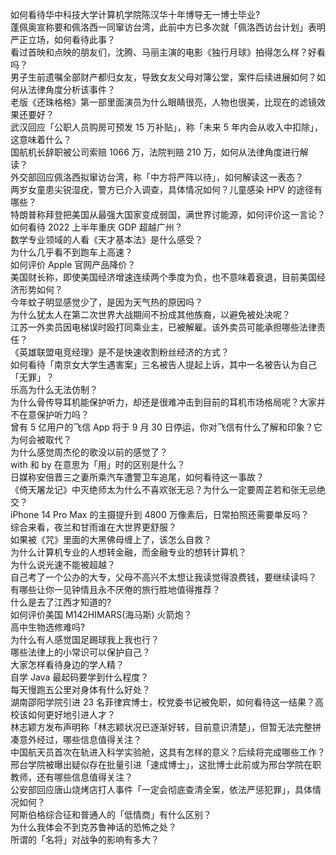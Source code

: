 如何看待华中科技大学计算机学院陈汉华十年博导无一博士毕业?  
蓬佩奥宣称要和佩洛西一同窜访台湾，此前中方已多次就「佩洛西访台计划」表明严正立场，如何看待此事？  
看过首映和点映的朋友们，沈腾、马丽主演的电影《独行月球》拍得怎么样？好看吗？  
男子生前遗嘱全部财产都归女友，导致女友父母对簿公堂，案件后续进展如何？如何从法律角度分析该事件？  
老版《还珠格格》第一部里面演员为什么眼睛很亮，人物也很美，比现在的滤镜效果还要好？  
武汉回应「公职人员购房可预发 15 万补贴」，称「未来 5 年内会从收入中扣除」，这意味着什么？  
国航机长辞职被公司索赔 1066 万，法院判赔 210 万，如何从法律角度进行解读？  
外交部回应佩洛西拟窜访台湾，称「中方将严阵以待」，如何解读这一表态？  
两岁女童患尖锐湿疣，警方已介入调查，具体情况如何？儿童感染 HPV 的途径有哪些？  
特朗普称拜登把美国从最强大国家变成弱国，满世界讨能源，如何评价这一言论？  
如何看待 2022 上半年重庆 GDP 超越广州？  
数学专业领域的人看《天才基本法》是什么感受？  
为什么几乎看不到跑车上高速？  
如何评价 Apple 官网产品降价？  
美国财长称，即使美国经济增速连续两个季度为负，也不意味着衰退，目前美国经济形势如何？  
今年蚊子明显感觉少了，是因为天气热的原因吗？  
为什么犹太人在第二次世界大战期间不扮成其他族裔，以避免被处决呢？  
江苏一外卖员因电梯误时殴打同乘业主，已被解雇。该外卖员可能承担哪些法律责任？  
《英雄联盟电竞经理》是不是快速收割粉丝经济的方式？  
如何看待「南京女大学生遇害案」三名被告人提起上诉，其中一名被告认为自己「无罪」？  
乐高为什么无法仿制？  
为什么骨传导耳机能保护听力，却还是很难冲击到目前的耳机市场格局呢？大家并不在意保护听力吗？  
曾有 5 亿用户的飞信 App 将于 9 月 30 日停运，你对飞信有什么了解和印象？它为何会被取代？  
为什么感觉周杰伦的歌没以前的感觉了？  
with 和 by 在意思为「用」时的区别是什么？  
日媒称安倍晋三之妻所乘汽车遭警卫车追尾，如何看待这一事故？  
《倚天屠龙记》中灭绝师太为什么不喜欢张无忌？为什么一定要周芷若和张无忌绝交？  
iPhone 14 Pro Max 的主摄提升到 4800 万像素后，日常拍照还需要单反吗？  
综合来看，夜兰和甘雨谁在大世界更舒服？  
如果被《咒》里面的大黑佛母缠上了，该怎么自救？  
为什么计算机专业的人想转金融，而金融专业的想转计算机？  
为什么说光速不能被超越？  
自己考了一个公办的大专，父母不高兴不太想让我读觉得浪费钱，要继续读吗？  
有哪些让你一见钟情且永不厌倦的旅行胜地值得推荐？  
什么是去了江西才知道的?  
如何评价美国 M142HIMARS(海马斯) 火箭炮？  
高中生物选修难吗?  
为什么有人感觉国足踢球我上我也行？  
哪些法律上的小常识可以保护自己？  
大家怎样看待身边的学人精？  
自学 Java 最起码要学到什么程度？  
每天慢跑五公里对身体有什么好处？  
湖南邵阳学院引进 23 名菲律宾博士，校党委书记被免职，如何看待这一结果？高校该如何更好地引进人才？  
林志颖方发布声明称「林志颖状况已逐渐好转，目前意识清楚」，但暂无法完整拼凑意外经过，哪些信息值得关注？  
中国航天员首次在轨进入科学实验舱，这具有怎样的意义？后续将完成哪些工作？  
邢台学院被曝出疑似存在批量引进「速成博士」，这批博士此前或为邢台学院在职教师，还有哪些信息值得关注？  
公安部回应唐山烧烤店打人事件「一定会彻底查清全案，依法严惩犯罪」，具体情况如何？  
阿斯伯格综合征和普通人的「低情商」有什么区别？  
为什么我体会不到克苏鲁神话的恐怖之处？  
所谓的「名将」对战争的影响有多大？  
